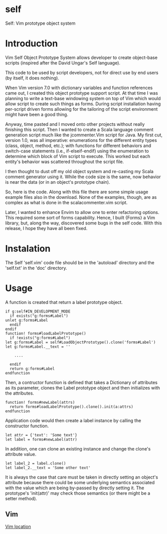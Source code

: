 # self

Self: Vim prototype object system

# Introduction

Vim Self Object Prototype System allows developer to create 
object-base scripts (inspired after the David Ungar's Self language). 

This code to be used by script developers, not for direct use by
end users (by itself, it does nothing).

When Vim version 7.0 with dictionary variables and function references
came out, I created this object prototype support script. At that time 
I was planning to write a text-base windowing system on top of Vim which
would allow script to create such things as forms. During script
installation having per-script driven forms allowing for the tailoring
of the script environment might have been a good thing.

Anyway, time pasted and I moved onto other projects without really
finishing this script. Then I wanted to create a Scala language
comment generation script much like the jcommenter.Vim script for
Java. My first cut, version 1.0, was all imperative: enumerations for
the different entity types (class, object, 
method, etc.); with functions for different behaviors and 
switch-case statements (i.e., if-elseif-endif) using the enumeration 
to determine which block of Vim script to execute. This worked
but each entity's behavior was scattered throughout the script file.

I then thought to dust off my old object system and re-casting my
Scala comment generator using it. While the code size is the same,
now behavior is near the data (or in an object's prototype chain).

So, here is the code. Along with this file there are some simple usage
example files also in the download. None of the examples, though, are
as complex as what is done in the scalacommenter.vim script.

Later, I wanted to enhance Envim to allow one to enter refactoring options.
This required some sort of forms capability. Hence, I built {Forms}
a Vim library, but, along the way, discovered some bugs in the self code.
With this release, I hope they have all been fixed.

# Instalation

The Self 'self.vim' code file should be in the 'autoload' directory and the
'self.txt' in the 'doc' directory.

# Usage

A function is created that return a label prototype object.

    if g:self#IN_DEVELOPMENT_MODE
      if exists("g:forms#Label")
	unlet g:forms#Label
      endif
    endif
    function! forms#loadLabelPrototype()
      if !exists("g:forms#Label")
	let g:forms#Label = self#LoadObjectPrototype().clone('forms#Label')
	let g:forms#Label.__text = ''

        ....

      endif
      return g:forms#Label
    endfunction

Then, a contructor function is defined that takes a Dictionary of attributes
as its parameter, clones the Label prototype object and then initializes
with the attributes.

    function! forms#newLabel(attrs)
      return forms#loadLabelPrototype().clone().init(a:attrs)
    endfunction

Application code would then create a label instance by calling the
constructor function.

    let attr = {'text': 'Some text'}
    let label = forms#newLabel(attr)

In addition, one can clone an existing instance and change the clone's
attribute value.

    let label_2 = label.clone()
    let label_2.__text = 'Some other text'

It is always the case that care must be taken in directly setting an object's
attribute because there could be some underlying semantics associated with the
value which are being by-passed by directly setting it. The prototype's
'init(attr)' may check those semantics (or there might be a setter method).

## Vim

[Vim location](http://www.vim.org/scripts/script.php?script_id=3072)
